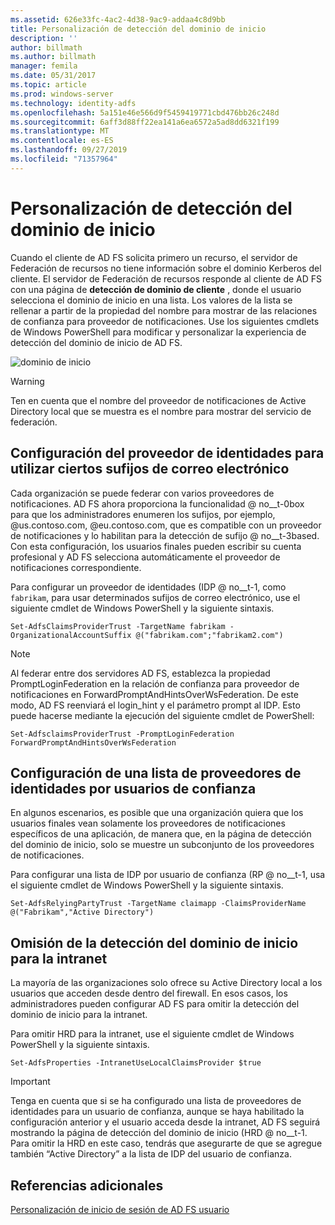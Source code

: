 ```yaml
---
ms.assetid: 626e33fc-4ac2-4d38-9ac9-addaa4c8d9bb
title: Personalización de detección del dominio de inicio
description: ''
author: billmath
ms.author: billmath
manager: femila
ms.date: 05/31/2017
ms.topic: article
ms.prod: windows-server
ms.technology: identity-adfs
ms.openlocfilehash: 5a151e46e566d9f5459419771cbd476bb26c248d
ms.sourcegitcommit: 6aff3d88ff22ea141a6ea6572a5ad8dd6321f199
ms.translationtype: MT
ms.contentlocale: es-ES
ms.lasthandoff: 09/27/2019
ms.locfileid: "71357964"
---
```

# <a name="home-realm-discovery-customization"></a>Personalización de detección del dominio de inicio


Cuando el cliente de AD FS solicita primero un recurso, el servidor de Federación de recursos no tiene información sobre el dominio Kerberos del cliente. El servidor de Federación de recursos responde al cliente de AD FS con una página de **detección de dominio de cliente** , donde el usuario selecciona el dominio de inicio en una lista. Los valores de la lista se rellenar a partir de la propiedad del nombre para mostrar de las relaciones de confianza para proveedor de notificaciones. Use los siguientes cmdlets de Windows PowerShell para modificar y personalizar la experiencia de detección del dominio de inicio de AD FS.  
  
![dominio de inicio](media/AD-FS-user-sign-in-customization/ADFS_Blue_Custom4.png)  
  
> [!WARNING]  
> Ten en cuenta que el nombre del proveedor de notificaciones de Active Directory local que se muestra es el nombre para mostrar del servicio de federación.  
  



## <a name="configure-identity-provider-to-use-certain-email-suffixes"></a>Configuración del proveedor de identidades para utilizar ciertos sufijos de correo electrónico  
Cada organización se puede federar con varios proveedores de notificaciones. AD FS ahora proporciona la funcionalidad @ no__t-0box para que los administradores enumeren los sufijos, por ejemplo, @us.contoso.com, @eu.contoso.com, que es compatible con un proveedor de notificaciones y lo habilitan para la detección de sufijo @ no__t-3based. Con esta configuración, los usuarios finales pueden escribir su cuenta profesional y AD FS selecciona automáticamente el proveedor de notificaciones correspondiente.  
  
Para configurar un proveedor de identidades \(IDP @ no__t-1, como `fabrikam`, para usar determinados sufijos de correo electrónico, use el siguiente cmdlet de Windows PowerShell y la siguiente sintaxis.  
  

`Set-AdfsClaimsProviderTrust -TargetName fabrikam -OrganizationalAccountSuffix @("fabrikam.com";"fabrikam2.com") ` 
 
>[!NOTE]
> Al federar entre dos servidores AD FS, establezca la propiedad PromptLoginFederation en la relación de confianza para proveedor de notificaciones en ForwardPromptAndHintsOverWsFederation.  De este modo, AD FS reenviará el login_hint y el parámetro prompt al IDP.  Esto puede hacerse mediante la ejecución del siguiente cmdlet de PowerShell:
>
>`Set-AdfsclaimsProviderTrust -PromptLoginFederation ForwardPromptAndHintsOverWsFederation`

## <a name="configure-an-identity-provider-list-per-relying-party"></a>Configuración de una lista de proveedores de identidades por usuarios de confianza  
En algunos escenarios, es posible que una organización quiera que los usuarios finales vean solamente los proveedores de notificaciones específicos de una aplicación, de manera que, en la página de detección del dominio de inicio, solo se muestre un subconjunto de los proveedores de notificaciones.  
  
Para configurar una lista de IDP por usuario de confianza \(RP @ no__t-1, usa el siguiente cmdlet de Windows PowerShell y la siguiente sintaxis.  
  
 
`Set-AdfsRelyingPartyTrust -TargetName claimapp -ClaimsProviderName @("Fabrikam","Active Directory") ` 

  
## <a name="bypass-home-realm-discovery-for-the-intranet"></a>Omisión de la detección del dominio de inicio para la intranet  
La mayoría de las organizaciones solo ofrece su Active Directory local a los usuarios que acceden desde dentro del firewall. En esos casos, los administradores pueden configurar AD FS para omitir la detección del dominio de inicio para la intranet.  
  
Para omitir HRD para la intranet, use el siguiente cmdlet de Windows PowerShell y la siguiente sintaxis.  
  

`Set-AdfsProperties -IntranetUseLocalClaimsProvider $true ` 
 
  
> [!IMPORTANT]  
> Tenga en cuenta que si se ha configurado una lista de proveedores de identidades para un usuario de confianza, aunque se haya habilitado la configuración anterior y el usuario acceda desde la intranet, AD FS seguirá mostrando la página de detección del dominio de inicio \(HRD @ no__t-1. Para omitir la HRD en este caso, tendrás que asegurarte de que se agregue también “Active Directory” a la lista de IDP del usuario de confianza.  

## <a name="additional-references"></a>Referencias adicionales 
[Personalización de inicio de sesión de AD FS usuario](AD-FS-user-sign-in-customization.md)  
